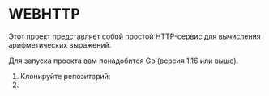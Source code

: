 # WEBHTTP

Этот проект представляет собой простой HTTP-сервис для вычисления арифметических выражений.

Для запуска проекта вам понадобится Go (версия 1.16 или выше).

1. Клонируйте репозиторий:
2. 
